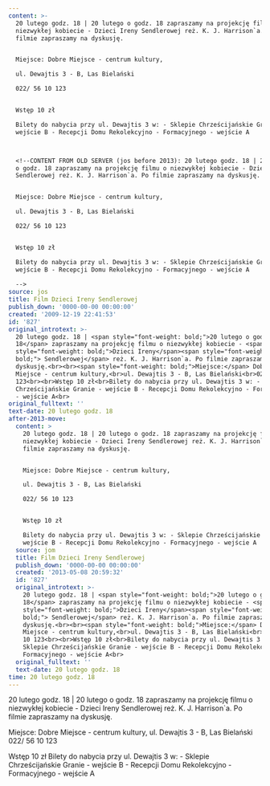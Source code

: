 ```yaml
---
content: >-
  20 lutego godz. 18 | 20 lutego o godz. 18 zapraszamy na projekcję filmu o
  niezwykłej kobiecie - Dzieci Ireny Sendlerowej reż. K. J. Harrison`a. Po
  filmie zapraszamy na dyskusję.


  Miejsce: Dobre Miejsce - centrum kultury,

  ul. Dewajtis 3 - B, Las Bielański

  022/ 56 10 123


  Wstęp 10 zł

  Bilety do nabycia przy ul. Dewajtis 3 w: - Sklepie Chrześcijańskie Granie -
  wejście B - Recepcji Domu Rekolekcyjno - Formacyjnego - wejście A



  <!--CONTENT FROM OLD SERVER (jos before 2013): 20 lutego godz. 18 | 20 lutego
  o godz. 18 zapraszamy na projekcję filmu o niezwykłej kobiecie - Dzieci Ireny
  Sendlerowej reż. K. J. Harrison`a. Po filmie zapraszamy na dyskusję.


  Miejsce: Dobre Miejsce - centrum kultury,

  ul. Dewajtis 3 - B, Las Bielański

  022/ 56 10 123


  Wstęp 10 zł

  Bilety do nabycia przy ul. Dewajtis 3 w: - Sklepie Chrześcijańskie Granie -
  wejście B - Recepcji Domu Rekolekcyjno - Formacyjnego - wejście A
                    
  -->
source: jos
title: Film Dzieci Ireny Sendlerowej
publish_down: '0000-00-00 00:00:00'
created: '2009-12-19 22:41:53'
id: '827'
original_introtext: >-
  20 lutego godz. 18 | <span style="font-weight: bold;">20 lutego o godz.
  18</span> zapraszamy na projekcję filmu o niezwykłej kobiecie - <span
  style="font-weight: bold;">Dzieci Ireny</span><span style="font-weight:
  bold;"> Sendlerowej</span> reż. K. J. Harrison`a. Po filmie zapraszamy na
  dyskusję.<br><br><span style="font-weight: bold;">Miejsce:</span> Dobre
  Miejsce - centrum kultury,<br>ul. Dewajtis 3 - B, Las Bielański<br>022/ 56 10
  123<br><br>Wstęp 10 zł<br>Bilety do nabycia przy ul. Dewajtis 3 w: - Sklepie
  Chrześcijańskie Granie - wejście B - Recepcji Domu Rekolekcyjno - Formacyjnego
  - wejście A<br>                  
original_fulltext: ''
text-date: 20 lutego godz. 18
after-2013-move:
  content: >
    20 lutego godz. 18 | 20 lutego o godz. 18 zapraszamy na projekcję filmu o
    niezwykłej kobiecie - Dzieci Ireny Sendlerowej reż. K. J. Harrison`a. Po
    filmie zapraszamy na dyskusję.


    Miejsce: Dobre Miejsce - centrum kultury,

    ul. Dewajtis 3 - B, Las Bielański

    022/ 56 10 123


    Wstęp 10 zł

    Bilety do nabycia przy ul. Dewajtis 3 w: - Sklepie Chrześcijańskie Granie -
    wejście B - Recepcji Domu Rekolekcyjno - Formacyjnego - wejście A
  source: jom
  title: Film Dzieci Ireny Sendlerowej
  publish_down: '0000-00-00 00:00:00'
  created: '2013-05-08 20:59:32'
  id: '827'
  original_introtext: >-
    20 lutego godz. 18 | <span style="font-weight: bold;">20 lutego o godz.
    18</span> zapraszamy na projekcję filmu o niezwykłej kobiecie - <span
    style="font-weight: bold;">Dzieci Ireny</span><span style="font-weight:
    bold;"> Sendlerowej</span> reż. K. J. Harrison`a. Po filmie zapraszamy na
    dyskusję.<br><br><span style="font-weight: bold;">Miejsce:</span> Dobre
    Miejsce - centrum kultury,<br>ul. Dewajtis 3 - B, Las Bielański<br>022/ 56
    10 123<br><br>Wstęp 10 zł<br>Bilety do nabycia przy ul. Dewajtis 3 w: -
    Sklepie Chrześcijańskie Granie - wejście B - Recepcji Domu Rekolekcyjno -
    Formacyjnego - wejście A<br>
  original_fulltext: ''
  text-date: 20 lutego godz. 18
time: 20 lutego godz. 18
---
```

20 lutego godz. 18 | 20 lutego o godz. 18 zapraszamy na projekcję filmu o niezwykłej kobiecie - Dzieci Ireny Sendlerowej reż. K. J. Harrison`a. Po filmie zapraszamy na dyskusję.

Miejsce: Dobre Miejsce - centrum kultury,
ul. Dewajtis 3 - B, Las Bielański
022/ 56 10 123

Wstęp 10 zł
Bilety do nabycia przy ul. Dewajtis 3 w: - Sklepie Chrześcijańskie Granie - wejście B - Recepcji Domu Rekolekcyjno - Formacyjnego - wejście A


<!--CONTENT FROM OLD SERVER (jos before 2013): 20 lutego godz. 18 | 20 lutego o godz. 18 zapraszamy na projekcję filmu o niezwykłej kobiecie - Dzieci Ireny Sendlerowej reż. K. J. Harrison`a. Po filmie zapraszamy na dyskusję.

Miejsce: Dobre Miejsce - centrum kultury,
ul. Dewajtis 3 - B, Las Bielański
022/ 56 10 123

Wstęp 10 zł
Bilety do nabycia przy ul. Dewajtis 3 w: - Sklepie Chrześcijańskie Granie - wejście B - Recepcji Domu Rekolekcyjno - Formacyjnego - wejście A
                  
-->

<!--{{json:{"created_date":"2009-12-19 22:41:53","publish_down":"0000-00-00 00:00:00","id":"827"}}}-->